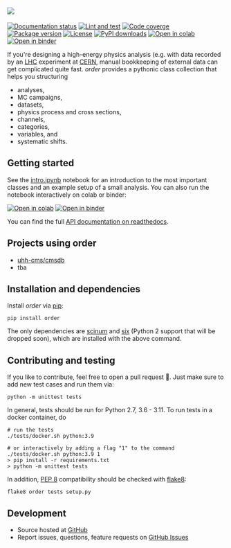 <h1>
  <a href="https://github.com/riga/order">
    <img src="https://media.githubusercontent.com/media/riga/order/master/assets/logo240.png" />
  </a>
</h1>

<!-- marker-after-logo -->

[![Documentation status](https://readthedocs.org/projects/python-order/badge/?version=latest)](http://python-order.readthedocs.io/en/latest)
[![Lint and test](https://github.com/riga/order/actions/workflows/lint_and_test.yml/badge.svg)](https://github.com/riga/order/actions/workflows/lint_and_test.yml)
[![Code coverge](https://codecov.io/gh/riga/order/branch/master/graph/badge.svg?token=SNFRGYOITJ)](https://codecov.io/gh/riga/order)
[![Package version](https://img.shields.io/pypi/v/order.svg?style=flat)](https://pypi.python.org/pypi/order)
[![License](https://img.shields.io/github/license/riga/order.svg)](https://github.com/riga/order/blob/master/LICENSE)
[![PyPI downloads](https://img.shields.io/pypi/dm/order.svg)](https://pypi.python.org/pypi/order)
[![Open in colab](https://colab.research.google.com/assets/colab-badge.svg)](https://colab.research.google.com/github/riga/order/blob/master/examples/intro.ipynb)
[![Open in binder](https://mybinder.org/badge_logo.svg)](https://mybinder.org/v2/gh/riga/order/master?filepath=examples%2Fintro.ipynb)

If you're designing a high-energy physics analysis (e.g. with data recorded by an [LHC](https://home.cern/topics/large-hadron-collider) experiment at [CERN](http://home.cern), manual bookkeeping of external data can get complicated quite fast.
*order* provides a pythonic class collection that helps you structuring

- analyses,
- MC campaigns,
- datasets,
- physics process and cross sections,
- channels,
- categories,
- variables, and
- systematic shifts.

<!-- marker-after-header -->

## Getting started

See the [intro.ipynb](https://github.com/riga/order/blob/master/examples/intro.ipynb) notebook for an introduction to the most important classes and an example setup of a small analysis.
You can also run the notebook interactively on colab or binder:

[![Open in colab](https://colab.research.google.com/assets/colab-badge.svg)](https://colab.research.google.com/github/riga/order/blob/master/examples/intro.ipynb)
[![Open in binder](https://mybinder.org/badge_logo.svg)](https://mybinder.org/v2/gh/riga/order/master?filepath=examples%2Fintro.ipynb)

You can find the full [API documentation on readthedocs](http://python-order.readthedocs.io).

<!-- marker-after-getting-started -->

## Projects using order

- [uhh-cms/cmsdb](https://github.com/uhh-cms/cmsdb)
- tba

## Installation and dependencies

Install *order* via [pip](https://pypi.python.org/pypi/order):

```shell
pip install order
```

The only dependencies are [scinum](https://pypi.python.org/pypi/scinum) and [six](https://pypi.python.org/pypi/six) (Python 2 support that will be dropped soon), which are installed with the above command.

## Contributing and testing

If you like to contribute, feel free to open a pull request 🎉.
Just make sure to add new test cases and run them via:

```shell
python -m unittest tests
```

In general, tests should be run for Python 2.7, 3.6 - 3.11.
To run tests in a docker container, do

```shell
# run the tests
./tests/docker.sh python:3.9

# or interactively by adding a flag "1" to the command
./tests/docker.sh python:3.9 1
> pip install -r requirements.txt
> python -m unittest tests
```

In addition, [PEP 8](https://www.python.org/dev/peps/pep-0008) compatibility should be checked with [flake8](https://pypi.org/project/flake8):

```shell
flake8 order tests setup.py
```

## Development

- Source hosted at [GitHub](https://github.com/riga/order)
- Report issues, questions, feature requests on [GitHub Issues](https://github.com/riga/order/issues)
